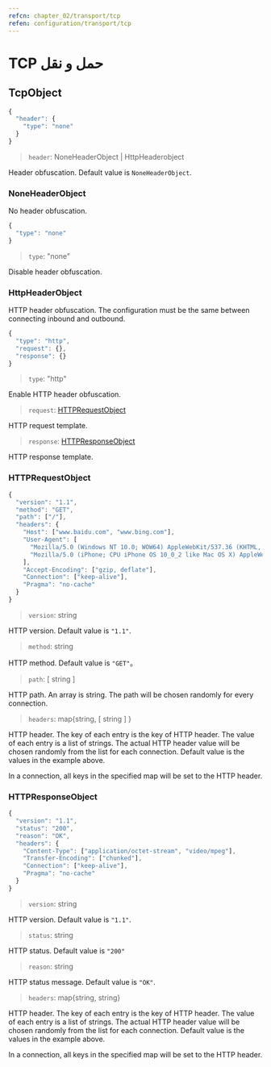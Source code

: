 ```yaml
---
refcn: chapter_02/transport/tcp
refen: configuration/transport/tcp
---
```


# TCP حمل و نقل

## TcpObject

```javascript
{
  "header": {
    "type": "none"
  }
}
```

> `header`: NoneHeaderObject | HttpHeaderobject

Header obfuscation. Default value is `NoneHeaderObject`.

### NoneHeaderObject

No header obfuscation.

```javascript
{
  "type": "none"
}
```

> `type`: "none"

Disable header obfuscation.

### HttpHeaderObject

HTTP header obfuscation. The configuration must be the same between connecting inbound and outbound.

```javascript
{
  "type": "http",
  "request": {},
  "response": {}
}
```

> `type`: "http"

Enable HTTP header obfuscation.

> `request`: [HTTPRequestObject](#httprequestobject)

HTTP request template.

> `response`: [HTTPResponseObject](#httpresponseobject)

HTTP response template.

### HTTPRequestObject

```javascript
{
  "version": "1.1",
  "method": "GET",
  "path": ["/"],
  "headers": {
    "Host": ["www.baidu.com", "www.bing.com"],
    "User-Agent": [
      "Mozilla/5.0 (Windows NT 10.0; WOW64) AppleWebKit/537.36 (KHTML, like Gecko) Chrome/53.0.2785.143 Safari/537.36",
      "Mozilla/5.0 (iPhone; CPU iPhone OS 10_0_2 like Mac OS X) AppleWebKit/601.1 (KHTML, like Gecko) CriOS/53.0.2785.109 Mobile/14A456 Safari/601.1.46"
    ],
    "Accept-Encoding": ["gzip, deflate"],
    "Connection": ["keep-alive"],
    "Pragma": "no-cache"
  }
}
```

> `version`: string

HTTP version. Default value is `"1.1"`.

> `method`: string

HTTP method. Default value is `"GET"`。

> `path`: \[ string \]

HTTP path. An array is string. The path will be chosen randomly for every connection.

> `headers`: map{string, \[ string \] }

HTTP header. The key of each entry is the key of HTTP header. The value of each entry is a list of strings. The actual HTTP header value will be chosen randomly from the list for each connection. Default value is the values in the example above.

In a connection, all keys in the specified map will be set to the HTTP header.

### HTTPResponseObject

```javascript
{
  "version": "1.1",
  "status": "200",
  "reason": "OK",
  "headers": {
    "Content-Type": ["application/octet-stream", "video/mpeg"],
    "Transfer-Encoding": ["chunked"],
    "Connection": ["keep-alive"],
    "Pragma": "no-cache"
  }
}
```

> `version`: string

HTTP version. Default value is `"1.1"`.

> `status`: string

HTTP status. Default value is `"200"`

> `reason`: string

HTTP status message. Default value is `"OK"`.

> `headers`: map{string, string}

HTTP header. The key of each entry is the key of HTTP header. The value of each entry is a list of strings. The actual HTTP header value will be chosen randomly from the list for each connection. Default value is the values in the example above.

In a connection, all keys in the specified map will be set to the HTTP header.